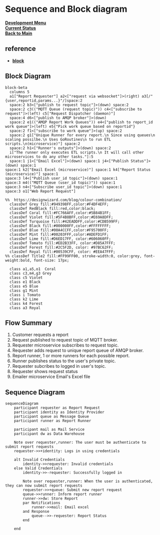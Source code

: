 # Sequence and Block diagram

**[Development Menu](./menu.md)**\
**[Current Status](../status/weekly/current_status.md)**\
**[Back to Main](../../README.md)**

## reference

- **[block](https://mermaid.js.org/syntax/block.html)**

## Block Diagram

```mermaid
block-beta
  columns 5
  a1["Report Requester"] a2<["request via websocket"]>(right) a3[/"{user,reportid,params...}"/]space:2
  space:2 b3<["publish to request topic"]>(down) space:2
  space:2 c3(("MQTT Queue (request topic)")) c4<["subscribe to request"]>(left) c5["Request Dispatcher (daemon)"]
  space:4 d6<["publish to AMQP broker"]>(down)
  space:2 e1(("AMQP Report Work Queues")) e4<["publish to report_id work queue"]>(left) e5{"Pick work queue based on reportid"}
  space:2 f1<["subscribe to work queue"]>(up) space:2
  space:2 g1["Unique Runner for every report.\n Since using queues\n scaling possilbe.\n Uses GoRoutines\n to run ETL scripts.\n(microservice)"] space:2
  space:2 h1<["Runner's outputs"]>(down) space:2
  i["The runner only executes ETL scripts.\n It will call other microservices to do any other tasks."]:5  
  space:1 j1<["Email Excel"]>(down) space:1 j4<["Publish Status"]>(down) space:1
space:1 k2["Email Excel (microservice)"] space:1 k4["Report Status (microservice)"] space:1
space:3 l4<["Publish user_id topic"]>(down) space:1
space:3 m4(("MQTT Queue (user_id topic)")) space:1
space:3 n4<["Subscribe user_id topic"]>(down) space:1
space:3 o1["Web Report Request"]

%%  https://designwizard.com/blog/colour-combination/
  classDef Grey fill:#949398FF,color:#F4DF4EFF;  
  classDef RedBlack fill:red,color:black;
  classDef Coral fill:#FC766AFF,color:#5B84B1FF;
  classDef Violet fill:#5F4B8BFF,color:#E69A8DFF;
  classDef Turquoise fill:#42EADDFF,color:#CDB599FF;
  classDef Black fill:#000000FF,color:#FFFFFFFF;  
  classDef Blue fill:#00A4CCFF,color:#F95700FF;
  classDef Mint fill:#00203FFF,color:#ADEFD1FF;
  classDef Lime fill:#D6ED17FF, color:#606060FF;
  classDef Tomato fill:#ED2B33FF, color:#D85A7FFF;
  classDef Forest fill:#2C5F2D, color: #97BC62FF; 
  classDef Royal fill:#00539CFF, color: #EEA47FFF;
%% classDef Title2 fill:#FF99FF00, stroke-width:0, color:grey, font-weight:bold, font-size: 17px;

  class a1,a5,o1  Coral
  class c3,m4,g3 Grey
  class c5 Violet
  class e1 Black
  class e5 Blue
  class g1 Mint
  class i Tomato
  class k2 Lime
  class k4 Forest
  class a3 Royal
```

## Flow Summary

1. Customer requests a report
2. Request published to request topic of MQTT broker.
3. Requester microservice subscribes to request topic.
4. Requester adds request to unique report queue of AMQP broker.
5. Report runner, 1 or more runners for each possible report.
6. Runner publishes status to the user's private topic.
7. Requester subcribes to logged in user's topic.
8. Requester shows request status
9. Emailer microservice Email's Excel file

## Sequence Diagram

```mermaid
sequenceDiagram
    participant requester as Report Request
    participant identity as Identity Provider
    participant queue as Message Queue
    participant runner as Report Runner

    participant mail as Mail Service
    participant dw as Data Warehouse

    Note over requester,runner: The user must be authenticate to submit report requests
    requester->>+identity: Logs in using credentials

    alt Invalid Credentials
        identity->>requester: Invalid credentials
    else Valid Credentials
        identity->>-requester: Successfully logged in

        Note over requester,runner: When the user is authenticated, they can now submit report requests
        requester->>+queue: Submit new report request
        queue->>runner: Inform report runner
        runner->>dw: Store Report
        par Notifications
            runner->>mail: Email excel
        and Response
            queue-->>-requester: Report Status
        end

    end

```

